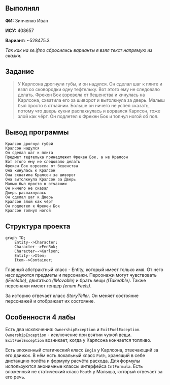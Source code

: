 ## Выполнял
**ФИ:** Зинченко Иван

**ИСУ:** 408657

**Вариант:** ~528475.3

_Так как на se.ifmo сбросились варианты я взял текст напрямую из сказки._

## Задание

> У Карлсона дрогнули губы, и он надулся. Он сделал шаг к плите и взял со сковородки одну тефтельку. 
> Вот этого ему не следовало делать. Фрекен Бок взревела от бешенства и кинулась на Карлсона, схватила его за шиворот 
> и вытолкнула за дверь. Малыш был просто в отчаянии. Больше он ничего не успел сказать, потому что дверь кухни 
> распахнулась и ворвался Карлсон, тоже злой как чёрт. Он подлетел к Фрекен Бок и топнул ногой об пол.

## Вывод программы
```
Кралсон дрогнул губой
Кралсон надулся
Он сделал шаг к плита
Предмет тефтелька принадлежит Фрекен Бок, а не Кралсон
Вот этого ему не следовало делать
Фрекен Бок взревела от бешенства
Она кинулась к Кралсон
Она схватила Кралсон за шиворот
Она вытолкнула Кралсон за Дверь
Малыш был просто в отчаянии
Он ничего не сказал
Дверь распахнулась
Он сделал шаг к Дверь
Кралсон злой как чёрт
Он подлетел к Фрекен Бок
Кралсон топнул ногой
```

## Структура проекта
```mermaid
graph TD;
    Entity-->Character;
    Character-->FenBok;
    Character-->Karlson;
    Entity-->Item;
    Item-->Container;
```
Главный абстрактный класс - Entity, который имеет только имя. От него наследуются предметы и персонажи. 
Персонажи могут чувствовать *(IFeelabe)*, двигаться *(IMovable)* и брать вещи *(ITakeable)*. 
Также персонажи имеют гендер *(enum Feels)*.

За историю отвечает класс *StoryTeller*. Он меняет состояние персонажей и отображает их состояние.

## Особенности 4 лабы
Есть два исключения: `OwnershipException` и `ExitFuelException`. `OwnershipException` - исключение при взятии чужой вещи.
`ExitFuelException` возникает, когда у Карлсона кончается топливо.

Есть вложенный статический класс `Engin` у Карлсона, отвечающий за его движок. В нём есть локальный класс `Path`, хранящий
в себе дистанцию полёта и формулу расчёта расхода. Для формулы используются анонимные классы интерфейса `IntFormula`.
Есть вложенный не статический класс `Mouth` у Малыша, который отвечает за его речь.